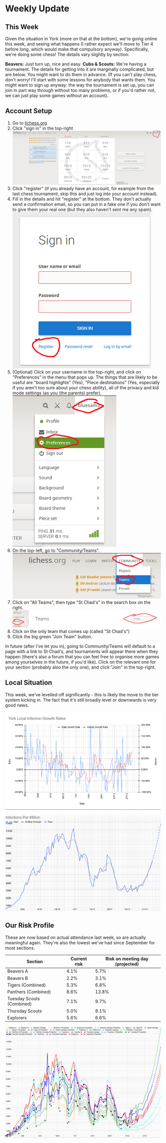 # Weekly Update

## This Week

Given the situation in York (more on that at the bottom), we're going online this week, and seeing what happens (I rather expect we'll move to Tier 4 before long, which would make that compulsory anyway). Specifically, we're doing some chess! The details vary slightly by section: 

**Beavers:** Just turn up, nice and easy.
**Cubs & Scouts:** We're having a tournament. The details for getting into it are marginally complicated, but are below. You might want to do them in advance. (If you can't play chess, don't worry! I'll start with some lessons for anybody that wants them. You might want to sign up anyway: the way the tournament is set up, you can join in part way through without too many problems, or if you'd rather not, we can just play some games without an account). 

## Account Setup

1. Go to [lichess.org](https://lichess.org/)
2. Click "sign in" in the top-right ![Sign In](li1.png)
3. Click "register" (if you already have an account, for example from the last chess tournament, skip this and just log into your account instead).
4. Fill in the details and hit "register" at the bottom. They don't actually send a confirmation email, so you can put in a fake one if you don't want to give them your real one (but they also haven't sent me any spam). ![Register](li2.png)
5. (Optional) Click on your username in the top-right, and click on "Preferences" in the menu that pops up. The things that are likely to be useful are "board highlights" (Yes), "Piece destinations" (Yes, especially if you aren't too sure about your chess ability), all of the privacy and kid mode settings (as you (the parents) prefer). ![Preferences](li3.png)
6. On the top-left, go to "Community/Teams". ![Teams](li4.png)
7. Click on "All Teams", then type "St Chad's" in the search box on the right. ![St Chad's](li5.png)
8. Click on the only team that comes up (called "St Chad's")
9. Click the big green "Join Team" button. 

In future (after I've let you in), going to Community/Teams will default to a page with a link to St Chad's, and tournaments will appear there when they happen (there's also a forum that you can feel free to organise more games among yourselves in the future, if you'd like). Click on the relevant one for your section (probably also the only one), and click "Join" in the top-right. 


## Local Situation

This week, we've levelled off significantly - this is likely the move to the tier system kicking in. The fact that it's still broadly level or downwards is very good news.

![Infection Rate Graph](g171.png)


![Growth Rate Graph](g172.png)

## Our Risk Profile

These are now based on actual attendance last week, so are actually meaningful again. They're also the lowest we've had since September for most sections. 

| Section  | Current risk | Risk on meeting day (projected) |
| --- | --- | --- | 
| Beavers A  | 4.1% | 5.7% |
| Beavers B | 2.2% | 3.1% |
| Tigers (Combined) | 5.3% | 6.8% |
| Panthers (Combined) | 8.6% | 13.8% |
| Tuesday Scouts (Combined) | 7.1% | 9.7% |
| Thursday Scouts | 5.0% | 8.1% |
| Explorers | 5.6% | 6.6% |

![Our Risk Graph](g173.png)
